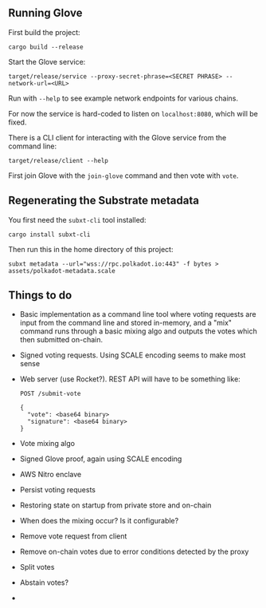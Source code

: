 ## Running Glove

First build the project:

```shell
cargo build --release
````

Start the Glove service:

```shell
target/release/service --proxy-secret-phrase=<SECRET PHRASE> --network-url=<URL>
```

Run with `--help` to see example network endpoints for various chains.

For now the service is hard-coded to listen on `localhost:8080`, which will be fixed.

There is a CLI client for interacting with the Glove service from the command line:

```shell
target/release/client --help
```

First join Glove with the `join-glove` command and then vote with `vote`.

## Regenerating the Substrate metadata

You first need the `subxt-cli` tool installed:

```shell
cargo install subxt-cli
```

Then run this in the home directory of this project:

```shell
subxt metadata --url="wss://rpc.polkadot.io:443" -f bytes > assets/polkadot-metadata.scale
```

## Things to do

* Basic implementation as a command line tool where voting requests are input from the command line and stored in-memory,
  and a "mix" command runs through a basic mixing algo and outputs the votes which then submitted on-chain.
* Signed voting requests. Using SCALE encoding seems to make most sense 
* Web server (use Rocket?). REST API will have to be something like:
  
   ```
   POST /submit-vote
   
   {
     "vote": <base64 binary>
     "signature": <base64 binary>
   }
   ```
  
* Vote mixing algo
* Signed Glove proof, again using SCALE encoding
* AWS Nitro enclave
* Persist voting requests
* Restoring state on startup from private store and on-chain
* When does the mixing occur? Is it configurable?
* Remove vote request from client
* Remove on-chain votes due to error conditions detected by the proxy
* Split votes
* Abstain votes?
* 
